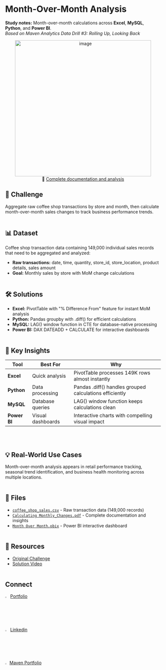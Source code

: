# Month-Over-Month Analysis
**Study notes:** Month-over-month calculations across **Excel**, **MySQL**, **Python**, and **Power BI**.  
*Based on Maven Analytics Data Drill #3: Rolling Up, Looking Back*

<div align="center">
  <a href="./Calculating_ Monthly_Changes.pdf">
    <img width="440" alt="image" alt="MOM" src="https://github.com/user-attachments/assets/fbc62589-7621-451a-9545-40563f68ac53" />
  </a>
  <br>
  📎 <a href="./Calculating_ Monthly_Changes.pdf">Complete documentation and analysis</a>
</div>

## 🎯 Challenge
Aggregate raw coffee shop transactions by store and month, then calculate month-over-month sales changes to track business performance trends.
  <br><br>

## 📊 Dataset
Coffee shop transaction data containing 149,000 individual sales records that need to be aggregated and analyzed:
- **Raw transactions:** date, time, quantity, store_id, store_location, product details, sales amount
- **Goal:** Monthly sales by store with MoM change calculations 
  <br><br>

## 🛠️ Solutions
- **Excel:** PivotTable with "% Difference From" feature for instant MoM analysis
- **Python:** Pandas groupby with .diff() for efficient calculations  
- **MySQL:** LAG() window function in CTE for database-native processing
- **Power BI:** DAX DATEADD + CALCULATE for interactive dashboards
  <br><br>
  
## 🎯 Key Insights
| Tool | Best For | Why |
|------|----------|-----|
| **Excel** | Quick analysis | PivotTable processes 149K rows almost instantly |
| **Python** | Data processing | Pandas .diff() handles grouped calculations efficiently |
| **MySQL** | Database queries | LAG() window function keeps calculations clean |
| **Power BI** | Visual dashboards | Interactive charts with compelling visual impact |

  <br><br>
## 💡 Real-World Use Cases
Month-over-month analysis appears in retail performance tracking, seasonal trend identification, and business health monitoring across multiple locations.
  <br><br>

## 📂 Files
- [`coffee_shop_sales.csv`](https://maven-datasets.s3.us-east-1.amazonaws.com/Data+Drills/coffee_shop_sales.csv) - Raw transaction data (149,000 records)
- [`Calculating Monthly_Changes.pdf`](./Calculating_Monthly_Changes.pdf) - Complete documentation and insights
- [`Month Over Month.pbix`](./Month%20Over%20Month.pbix) - Power BI interactive dashboard
  <br><br>

## 🔗 Resources
- [Original Challenge](https://mavenanalytics.io/data-drills/rolling-up-looking-back)
- [Solution Video](https://www.youtube.com/watch?v=p77BcfCnXpc)
  <br><br>

## Connect
<img src="https://github.githubassets.com/images/modules/logos_page/GitHub-Mark.png" width="2.5%"> [Portfolio](https://atonekaboni.github.io/)
<br><img src="https://content.linkedin.com/content/dam/me/business/en-us/amp/brand-site/v2/bg/LI-Bug.svg.original.svg" width="2.5%"> [Linkedin](https://www.linkedin.com/in/tonekaboni/)
<br><img src="https://framerusercontent.com/images/1mpc8M10X3J323dCmqnRE1itRs.png" width="2%"> [Maven Portfolio](https://mavenshowcase.com/profile/9881d3c0-4031-7020-46f3-98e7d2f7790a)
